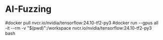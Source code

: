 # AI-Fuzzing
#docker pull nvcr.io/nvidia/tensorflow:24.10-tf2-py3
#docker run --gpus all -it --rm -v "$(pwd)":/workspace nvcr.io/nvidia/tensorflow:24.10-tf2-py3 bash